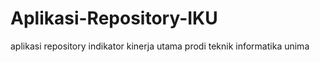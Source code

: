 # Aplikasi-Repository-IKU
aplikasi repository indikator kinerja utama prodi teknik informatika unima
